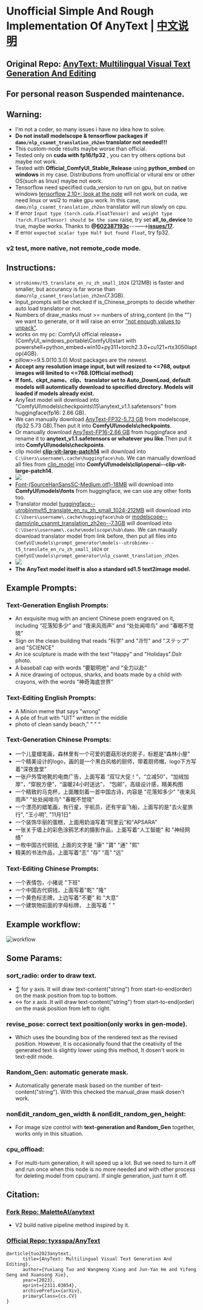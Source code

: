 # Unofficial Simple And Rough Implementation Of AnyText  |  [中文说明](./AnyText/assets/README-Zh-CN.md)

## Original Repo: [AnyText: Multilingual Visual Text Generation And Editing](https://github.com/tyxsspa/AnyText)

## For personal reason Suspended maintenance.

## Warning: 
- I'm not a coder, so many issues i have no idea how to solve.
- **Do not install modelscope & tensorflow packages if `damo/nlp_csanmt_translation_zh2en` translator not needed!!!**
- This custom-node results maybe worse than official. 
- Tested only on **cuda with fp16/fp32** , you can try others options but maybe not work.
- Tested with **Official_ComfyUI_Stable_Release** using **python_embed** on **windows** in my case. Distributions from unofficial or vitural env or other OS(such as linux) maybe not work.
- Tensorflow need specified cuda_version to run on gpu, but on native windows [tensorflow 2.10+: look at the note](https://github.com/tensorflow/tensorflow/releases/tag/v2.11.1) will not work on cuda, we need linux or wsl2 to make gpu work. In this case, `damo/nlp_csanmt_translation_zh2en` translator will run slowly on cpu.
- If error `Input type (torch.cuda.FloatTensor) and weight type (torch.FloatTensor) should be the same` raise, try set **all_to_device** to true, maybe works. Thanks to **@[602387193c](https://github.com/602387193c)**----->**[issues/17](https://github.com/zmwv823/ComfyUI-AnyText/issues/17)**.
- If error `expected scalar type Half but found Float`, try fp32.
### v2 test, more native, not remote_code mode.

## Instructions:
- `utrobinmv/t5_translate_en_ru_zh_small_1024` (212MB) is faster and smaller, but accurancy is far worse than `damo/nlp_csanmt_translation_zh2en`(7.3GB).
- Input_prompts will be checked if is_Chinese_prompts to decide whether auto load translator or not.
- Numbers of draw_masks must >= nunbers of string_content (in the "") we want to generate, or it will raise an error ["not enough values to unpack"](https://github.com/zmwv823/ComfyUI-AnyText/issues/7).
- works on my pc: ComfyUI official release+(ComfyUI_windows_portable\ComfyUI)start with powershell+python_embed+win10+py311+torch2.3.0+cu121+rtx3050laptop(4GB).
- pillow>=9.5.0(10.3.0) Most packages are the newest.
- **Accept any resolution image input, but will resized to <=768, output images will limited to <=768.(Official method)** 
- **If font、ckpt_name、clip、translator set to Auto_DownLoad, default models will automtically download to specified directory. Models will loaded if models already exist.**
- AnyText model will download into "ComfyUI\models\checkpoints\15\anytext_v1.1.safetensors" from huggingface(fp16: 2.66 GB).
- We can manually download [AnyText-FP32-5.73 GB](https://modelscope.cn/models/iic/cv_anytext_text_generation_editing/file/view/master?fileName=anytext_v1.1.ckpt&status=2) from modelscope,(fp32 5.73 GB).Then put it into **ComfyUI\models\checkpoints**.
- Or manually download [AnyText-FP16-2.66 GB](https://huggingface.co/Sanster/AnyText/blob/main/pytorch_model.fp16.safetensors) from huggingface and rename it to **anytext_v1.1.safetensors or whatever you like**.Then put it into **ComfyUI\models\checkpoints**.
- clip model [**clip-vit-large-patch14**](https://huggingface.co/openai/clip-vit-large-patch14) will download into `C:\Users\username\.cache\huggingface\hub`. We can manually download all files from [clip_model](https://huggingface.co/openai/clip-vit-large-patch14) into **ComfyUI\models\clip\openai--clip-vit-large-patch14**.
- ![](./AnyText/assets/clip_model.jpg)
- [Font-(SourceHanSansSC-Medium.otf)-18MB](https://huggingface.co/Sanster/AnyText/blob/main/SourceHanSansSC-Medium.otf) will download into **ComfyUI\models\fonts** from huggingface, we can use any other fonts too.
- Translator model [huggingface--utrobinmv/t5_translate_en_ru_zh_small_1024-212MB](https://huggingface.co/utrobinmv/t5_translate_en_ru_zh_small_1024) will download into `C:\Users\username\.cache\huggingface\hub` or  [modelscope--damo\nlp_csanmt_translation_zh2en--7.3GB](https://www.modelscope.cn/models/iic/nlp_csanmt_translation_zh2en) will download into `C:\Users\username\.cache\modelscope\hub\damo`. We can maually download translator model from link before, then put all files into `ComfyUI\models\prompt_generator\models--utrobinmv--t5_translate_en_ru_zh_small_1024` or `ComfyUI\models\prompt_generator\nlp_csanmt_translation_zh2en`.
- ![](./AnyText/assets/zh2en_model.jpg)
- **The AnyText model itself is also a standard sd1.5 text2image model.**
## Example Prompts:
### Text-Generation English Prompts:
- An exquisite mug with an ancient Chinese poem engraved on it, including  “花落知多少” and “夜来风雨声” and “处处闻啼鸟” and “春眠不觉晓”
- Sign on the clean building that reads “科学” and "과학"  and "ステップ" and "SCIENCE"
- An ice sculpture is made with the text "Happy" and "Holidays".Dslr photo.
- A baseball cap with words “要聪明地” and “全力以赴”
- A nice drawing of octopus, sharks, and boats made by a child with crayons, with the words “神奇海底世界”
### Text-Editing English Prompts:
- A Minion meme that says "wrong"
- A pile of fruit with "UIT" written in the middle
- photo of clean sandy beach," " " "
### Text-Generation Chinese Prompts:
- 一个儿童蜡笔画，森林里有一个可爱的蘑菇形状的房子，标题是"森林小屋"
- 一个精美设计的logo，画的是一个黑白风格的厨师，带着厨师帽，logo下方写着“深夜食堂”
- 一张户外雪地靴的电商广告，上面写着 “双12大促！”，“立减50”，“加绒加厚”，“穿脱方便”，“温暖24小时送达”， “包邮”，高级设计感，精美构图
- 一个精致的马克杯，上面雕刻着一首中国古诗，内容是 "花落知多少" "夜来风雨声" "处处闻啼鸟" "春眠不觉晓"
- 一个漂亮的蜡笔画，有行星，宇航员，还有宇宙飞船，上面写的是"去火星旅行", "王小明", "11月1日"
- 一个装饰华丽的蛋糕，上面用奶油写着“阿里云”和"APSARA"
- 一张关于墙上的彩色涂鸦艺术的摄影作品，上面写着“人工智能" 和 "神经网络"
- 一枚中国古代铜钱,  上面的文字是 "康" "寶" "通" "熙"
- 精美的书法作品，上面写着“志” “存” “高” “远”
### Text-Editing Chinese Prompts:
- 一个表情包，小猪说 "下班"
- 一个中国古代铜钱，上面写着"乾" "隆"
- 一个黄色标志牌，上边写着"不要" 和 "大意"
- 一个建筑物前面的字母标牌， 上面写着 " "
## Example workflow:
![workflow](./AnyText/assets/AnyText-wf.png)

## Some Params:

### sort_radio: order to draw text.

- ↕ for y axis. It will draw text-content("string") from start-to-end(order) on the mask position from top to bottom.
- ↔ for x axis .It will draw text-content("string") from start-to-end(order) on the mask position from left to right.

### revise_pose: correct text position(only works in gen-mode).

- Which uses the bounding box of the rendered text as the revised position. However, it is occasionally found that the creativity of the generated text is slightly lower using this method, It dosen't work in text-edit mode.

### Random_Gen: automatic generate mask.

- Automatically generate mask based on the number of text-content("string"). With this checked the manual_draw mask dosen't work.

### nonEdit_random_gen_width & nonEdit_random_gen_height:

- For image size control with **text-generation and Random_Gen** together, works only in this situation.

### cpu_offload:

- For multi-turn generation, it will speed up a lot. But we need to turn it off and run once when this node is no more needed and with other process for deleting model from cpu(ram). If single generation, just turn it off.

## Citation:
### [Fork Repo: MaletteAI/anytext](https://github.com/MaletteAI/anytext)
- V2 build native pipeline method inspired by it.
### [Official Repo: tyxsspa/AnyText](https://github.com/tyxsspa/AnyText)

```
@article{tuo2023anytext,
      title={AnyText: Multilingual Visual Text Generation And Editing}, 
      author={Yuxiang Tuo and Wangmeng Xiang and Jun-Yan He and Yifeng Geng and Xuansong Xie},
      year={2023},
      eprint={2311.03054},
      archivePrefix={arXiv},
      primaryClass={cs.CV}
}
```
